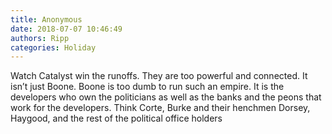 ```yaml
---
title: Anonymous
date: 2018-07-07 10:46:49
authors: Ripp
categories: Holiday
---
```


 Watch Catalyst win the runoffs.  They are too powerful and connected.   It isn’t just Boone.   Boone is too dumb to run such an empire. It is the developers who own the politicians as well as the banks and the peons that work for the developers.   Think Corte, Burke and their henchmen Dorsey, Haygood, and the rest of the political office holders